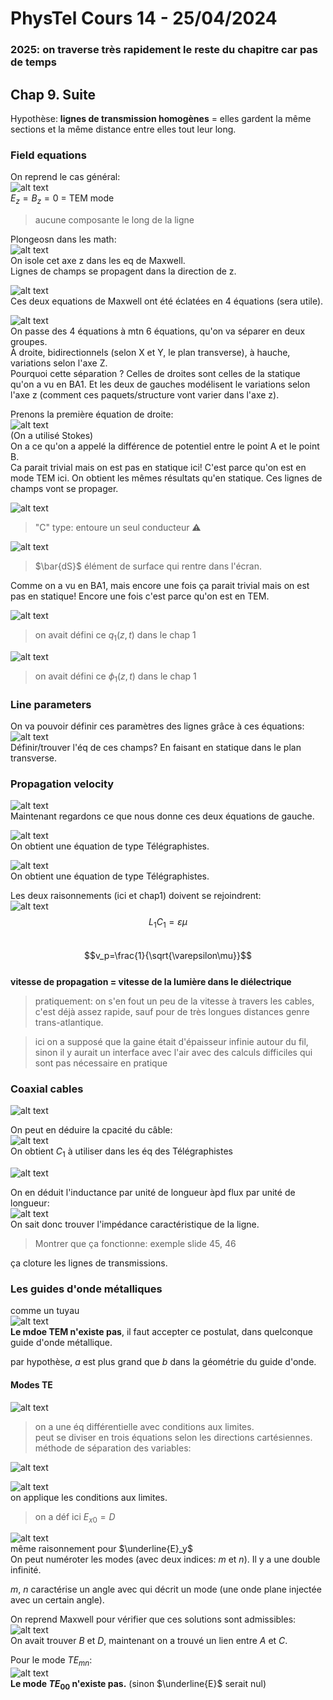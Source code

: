 # PhysTel Cours 14 - 25/04/2024

### **2025: on traverse très rapidement le reste du chapitre car pas de temps**

## Chap 9. Suite

Hypothèse: **lignes de transmission homogènes** = elles gardent la même sections et la même distance entre elles tout leur long.  

### Field equations
On reprend le cas général:  
![alt text](image-194.png)  
$E_z=B_z=0$ = TEM mode  
> aucune composante le long de la ligne  

Plongeosn dans les math:  
![alt text](image-195.png)  
On isole cet axe z dans les eq de Maxwell.  
Lignes de champs se propagent dans la direction de z.  

![alt text](image-196.png)  
Ces deux equations de Maxwell ont été éclatées en 4 équations (sera utile).  

![alt text](image-197.png)  
On passe des 4 équations à mtn 6 équations, qu'on va séparer en deux groupes.  
À droite, bidirectionnels (selon X et Y, le plan transverse), à hauche, variations selon l'axe Z.  
Pourquoi cette séparation ? Celles de droites sont celles de la statique qu'on a vu en BA1. Et les deux de gauches modélisent le variations selon l'axe z (comment ces paquets/structure vont varier dans l'axe z).  

Prenons la première équation de droite:  
![alt text](image-198.png)  
(On a utilisé Stokes)  
On a ce qu'on a appelé la différence de potentiel entre le point A et le point B.  
Ca parait trivial mais on est pas en statique ici! C'est parce qu'on est en mode TEM ici. On obtient les mêmes résultats qu'en statique. Ces lignes de champs vont se propager.  

![alt text](image-199.png)  
> "C" type: entoure un seul conducteur ⚠️  

![alt text](image-200.png)  
> $\bar{dS}$ élément de surface qui rentre dans l'écran.  

Comme on a vu en BA1, mais encore une fois ça parait trivial mais on est pas en statique! Encore une fois c'est parce qu'on est en TEM.  

![alt text](image-201.png)  
> on avait défini ce $q_1(z,t)$ dans le chap 1  

![alt text](image-202.png)  
> on avait défini ce $\phi_1(z,t)$ dans le chap 1  

### Line parameters
On va pouvoir définir ces paramètres des lignes grâce à ces équations:  
![alt text](image-203.png)  
Définir/trouver l'éq de ces champs? En faisant en statique dans le plan transverse.  

### Propagation velocity

![alt text](image-204.png)  
Maintenant regardons ce que nous donne ces deux équations de gauche.  

![alt text](image-205.png)  
On obtient une équation de type Télégraphistes.  

![alt text](image-206.png)  
On obtient une équation de type Télégraphistes.  

Les deux raisonnements (ici et chap1) doivent se rejoindrent:  
![alt text](image-207.png)  
$$L_1C_1 = \varepsilon\mu$$  
$$v_p=\frac{1}{\sqrt{\varepsilon\mu}}$$  
**vitesse de propagation = vitesse de la lumière dans le diélectrique**  

> pratiquement: on s'en fout un peu de la vitesse à travers les cables, c'est déjà assez rapide, sauf pour de très longues distances genre trans-atlantique.  

> ici on a supposé que la gaine était d'épaisseur infinie autour du fil, sinon il y aurait un interface avec l'air avec des calculs difficiles qui sont pas nécessaire en pratique  

### Coaxial cables

![alt text](image-208.png)  

On peut en déduire la cpacité du câble:  
![alt text](image-209.png)  
On obtient $C_1$ à utiliser dans les éq des Télégraphistes  

![alt text](image-210.png)  

On en déduit l'inductance par unité de longueur àpd flux par unité de longueur:  
![alt text](image-211.png)  
On sait donc trouver l'impédance caractéristique de la ligne.  

> Montrer que ça fonctionne: exemple slide 45, 46  

ça cloture les lignes de transmissions.  

### Les guides d'onde métalliques
comme un tuyau  
![alt text](image-212.png)  
**Le mdoe TEM n'existe pas**, il faut accepter ce postulat, dans quelconque guide d'onde métallique.  

par hypothèse, $a$ est plus grand que $b$ dans la géométrie du guide d'onde.  

#### Modes TE

![alt text](image-213.png)  
> on a une éq différentielle avec conditions aux limites.  
> peut se diviser en trois équations selon les directions cartésiennes.  
> méthode de séparation des variables:  

![alt text](image-214.png)  

![alt text](image-215.png)  
on applique les conditions aux limites.  
> on a déf ici $E_{x0}=D$  

![alt text](image-216.png)  
même raisonnement pour $\underline{E}_y$  
On peut numéroter les modes (avec deux indices: $m$ et $n$). Il y a une double infinité.  

$m$, $n$ caractérise un angle avec qui décrit un mode (une onde plane injectée avec un certain angle).  

On reprend Maxwell pour vérifier que ces solutions sont admissibles:  
![alt text](image-217.png)  
On avait trouver $B$ et $D$, maintenant on a trouvé un lien entre $A$ et $C$.  

Pour le mode $TE_{mn}$:  
![alt text](image-218.png)  
**Le mode $TE_{00}$ n'existe pas.** (sinon $\underline{E}$ serait nul)  

